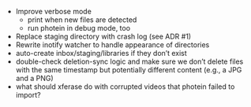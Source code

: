 * Improve verbose mode
  * print when new files are detected
  * run photein in debug mode, too
* Replace staging directory with crash log (see ADR #1)
* Rewrite inotify watcher to handle appearance of directories
* auto-create inbox/staging/libraries if they don’t exist
* double-check deletion-sync logic
  and make sure we don’t delete files with the same timestamp
  but potentially different content (e.g., a JPG and a PNG)
* what should xferase do with corrupted videos that photein failed to import?
